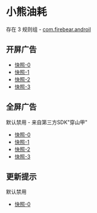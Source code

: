 # 小熊油耗

存在 3 规则组 - [com.firebear.androil](/src/apps/com.firebear.androil.ts)

## 开屏广告

- [快照-0](https://i.gkd.li/i/12712742)
- [快照-1](https://i.gkd.li/i/13088169)
- [快照-2](https://i.gkd.li/i/12855707)
- [快照-3](https://i.gkd.li/i/13927561)

## 全屏广告

默认禁用 - 来自第三方SDK"穿山甲"

- [快照-0](https://i.gkd.li/i/12754919)
- [快照-1](https://i.gkd.li/i/13324698)
- [快照-2](https://i.gkd.li/i/12864214)
- [快照-3](https://i.gkd.li/i/13175439)

## 更新提示

默认禁用

- [快照-0](https://i.gkd.li/i/12755032)
